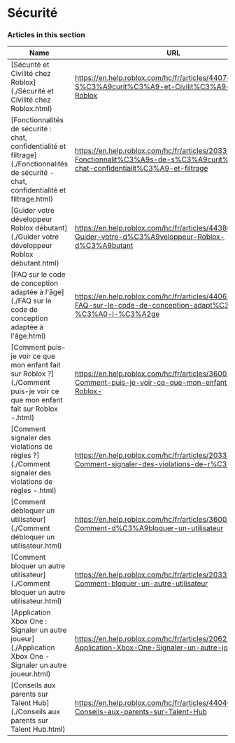 # Sécurité  
### Articles in this section
Name|URL
-|-
[Sécurité et Civilité chez Roblox](./Sécurité et Civilité chez Roblox.html) |https://en.help.roblox.com/hc/fr/articles/4407444339348-S%C3%A9curit%C3%A9-et-Civilit%C3%A9-chez-Roblox
[Fonctionnalités de sécurité : chat, confidentialité et filtrage](./Fonctionnalités de sécurité - chat, confidentialité et filtrage.html) |https://en.help.roblox.com/hc/fr/articles/203313120-Fonctionnalit%C3%A9s-de-s%C3%A9curit%C3%A9-chat-confidentialit%C3%A9-et-filtrage
[Guider votre développeur Roblox débutant](./Guider votre développeur Roblox débutant.html) |https://en.help.roblox.com/hc/fr/articles/4438648708756-Guider-votre-d%C3%A9veloppeur-Roblox-d%C3%A9butant
[FAQ sur le code de conception adaptée à l'âge](./FAQ sur le code de conception adaptée à l'âge.html) |https://en.help.roblox.com/hc/fr/articles/4406238486676-FAQ-sur-le-code-de-conception-adapt%C3%A9e-%C3%A0-l-%C3%A2ge
[Comment puis-je voir ce que mon enfant fait sur Roblox ?](./Comment puis-je voir ce que mon enfant fait sur Roblox -.html) |https://en.help.roblox.com/hc/fr/articles/360031384652-Comment-puis-je-voir-ce-que-mon-enfant-fait-sur-Roblox-
[Comment signaler des violations de règles ?](./Comment signaler des violations de règles -.html) |https://en.help.roblox.com/hc/fr/articles/203312410-Comment-signaler-des-violations-de-r%C3%A8gles-
[Comment débloquer un utilisateur](./Comment débloquer un utilisateur.html) |https://en.help.roblox.com/hc/fr/articles/360033386312-Comment-d%C3%A9bloquer-un-utilisateur
[Comment bloquer un autre utilisateur](./Comment bloquer un autre utilisateur.html) |https://en.help.roblox.com/hc/fr/articles/203314270-Comment-bloquer-un-autre-utilisateur
[Application Xbox One : Signaler un autre joueur](./Application Xbox One - Signaler un autre joueur.html) |https://en.help.roblox.com/hc/fr/articles/206210440-Application-Xbox-One-Signaler-un-autre-joueur
[Conseils aux parents sur Talent Hub](./Conseils aux parents sur Talent Hub.html) |https://en.help.roblox.com/hc/fr/articles/4404630280980-Conseils-aux-parents-sur-Talent-Hub